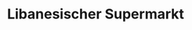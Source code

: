 ---
title: "Libanesischer Supermarkt"
url: /duesseldorf/libanesischer-supermarkt/
shop: Supermarkt
---